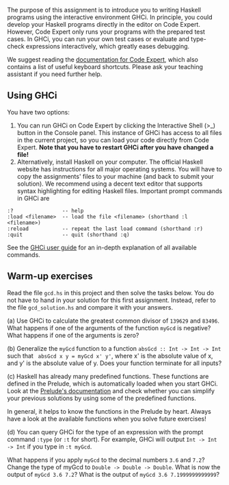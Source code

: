 The purpose of this assignment is to introduce you to writing Haskell programs using the interactive environment GHCi. In principle, you could develop your Haskell programs directly in the editor on Code Expert. However, Code Expert only runs your programs with the prepared test cases. In GHCi, you can run your own test cases or evaluate and type-check expressions interactively, which greatly eases debugging.

We suggest reading the [documentation for Code Expert](https://docs.expert.ethz.ch/students/), which also contains a list of useful keyboard shortcuts. Please ask your teaching assistant if you need further help.

## Using GHCi
You have two options:

1. You can run GHCi on Code Expert by clicking the Interactive Shell (>_) button in the Console panel. This instance of GHCi has access to all files in the current project, so you can load your code directly from Code Expert. **Note that you have to restart GHCi after you have changed a file!**
2. Alternatively, install Haskell on your computer. The official Haskell website has instructions for all major operating systems. You will have to copy the assignments' files to your machine (and back to submit your solution). We recommend using a decent text editor that supports syntax highlighting for editing Haskell files.
Important prompt commands in GHCi are

```
:?                -- help
:load <filename>  -- load the file <filename> (shorthand :l <filename>)
:reload           -- repeat the last load command (shorthand :r)
:quit             -- quit (shorthand :q)
```
See the [GHCi user guide](https://downloads.haskell.org/ghc/latest/docs/html/users_guide/ghci.html) for an in-depth explanation of all available commands.

## Warm-up exercises
Read the file `gcd.hs` in this project and then solve the tasks below. You do not have to hand in your solution for this first assignment. Instead, refer to the file `gcd_solution.hs` and compare it with your answers.

(a) Use GHCi to calculate the greatest common divisor of `139629` and `83496`. What happens if one of the arguments of the function `myGcd` is negative? What happens if one of the arguments is zero?

(b) Generalize the `myGcd` function to a function `absGcd :: Int -> Int -> Int` such that ` absGcd x y = myGcd x' y'`, where x' is the absolute value of x, and y' is the absolute value of y. Does your function terminate for all inputs?

(c) Haskell has already many predefined functions. These functions are defined in the Prelude, which is automatically loaded when you start GHCi. Look at the [Prelude's documentation](https://hackage.haskell.org/package/base-4.11.1.0/docs/Prelude.html) and check whether you can simplify your previous solutions by using some of the predefined functions.

In general, it helps to know the functions in the Prelude by heart. Always have a look at the available functions when you solve future exercises!

(d) You can query GHCi for the type of an expression with the prompt command `:type` (or `:t` for short). For example, GHCi will output `Int -> Int -> Int` if you type in `:t myGcd`.

What happens if you apply `myGcd` to the decimal numbers `3.6` and `7.2`? Change the type of myGcd to `Double -> Double -> Double`. What is now the output of `myGcd 3.6 7.2`? What is the output of `myGcd 3.6 7.1999999999999`?